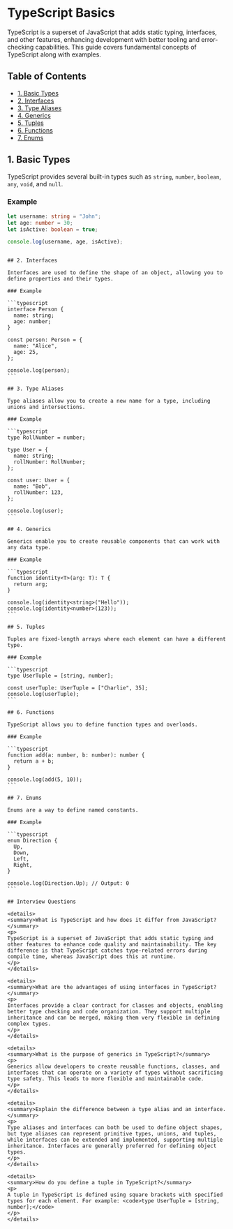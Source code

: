 # TypeScript Basics

TypeScript is a superset of JavaScript that adds static typing, interfaces, and other features, enhancing development with better tooling and error-checking capabilities. This guide covers fundamental concepts of TypeScript along with examples.

## Table of Contents

- [1. Basic Types](#1-basic-types)
- [2. Interfaces](#2-interfaces)
- [3. Type Aliases](#3-type-aliases)
- [4. Generics](#4-generics)
- [5. Tuples](#5-tuples)
- [6. Functions](#6-functions)
- [7. Enums](#7-enums)

## 1. Basic Types

TypeScript provides several built-in types such as `string`, `number`, `boolean`, `any`, `void`, and `null`.

### Example

```typescript
let username: string = "John";
let age: number = 30;
let isActive: boolean = true;

console.log(username, age, isActive);
```

````

## 2. Interfaces

Interfaces are used to define the shape of an object, allowing you to define properties and their types.

### Example

```typescript
interface Person {
  name: string;
  age: number;
}

const person: Person = {
  name: "Alice",
  age: 25,
};

console.log(person);
```

## 3. Type Aliases

Type aliases allow you to create a new name for a type, including unions and intersections.

### Example

```typescript
type RollNumber = number;

type User = {
  name: string;
  rollNumber: RollNumber;
};

const user: User = {
  name: "Bob",
  rollNumber: 123,
};

console.log(user);
```

## 4. Generics

Generics enable you to create reusable components that can work with any data type.

### Example

```typescript
function identity<T>(arg: T): T {
  return arg;
}

console.log(identity<string>("Hello"));
console.log(identity<number>(123));
```

## 5. Tuples

Tuples are fixed-length arrays where each element can have a different type.

### Example

```typescript
type UserTuple = [string, number];

const userTuple: UserTuple = ["Charlie", 35];
console.log(userTuple);
```

## 6. Functions

TypeScript allows you to define function types and overloads.

### Example

```typescript
function add(a: number, b: number): number {
  return a + b;
}

console.log(add(5, 10));
```

## 7. Enums

Enums are a way to define named constants.

### Example

```typescript
enum Direction {
  Up,
  Down,
  Left,
  Right,
}

console.log(Direction.Up); // Output: 0
```

## Interview Questions

<details>
<summary>What is TypeScript and how does it differ from JavaScript?</summary>
<p>
TypeScript is a superset of JavaScript that adds static typing and other features to enhance code quality and maintainability. The key difference is that TypeScript catches type-related errors during compile time, whereas JavaScript does this at runtime.
</p>
</details>

<details>
<summary>What are the advantages of using interfaces in TypeScript?</summary>
<p>
Interfaces provide a clear contract for classes and objects, enabling better type checking and code organization. They support multiple inheritance and can be merged, making them very flexible in defining complex types.
</p>
</details>

<details>
<summary>What is the purpose of generics in TypeScript?</summary>
<p>
Generics allow developers to create reusable functions, classes, and interfaces that can operate on a variety of types without sacrificing type safety. This leads to more flexible and maintainable code.
</p>
</details>

<details>
<summary>Explain the difference between a type alias and an interface.</summary>
<p>
Type aliases and interfaces can both be used to define object shapes, but type aliases can represent primitive types, unions, and tuples, while interfaces can be extended and implemented, supporting multiple inheritance. Interfaces are generally preferred for defining object types.
</p>
</details>

<details>
<summary>How do you define a tuple in TypeScript?</summary>
<p>
A tuple in TypeScript is defined using square brackets with specified types for each element. For example: <code>type UserTuple = [string, number];</code>
</p>
</details>


````
